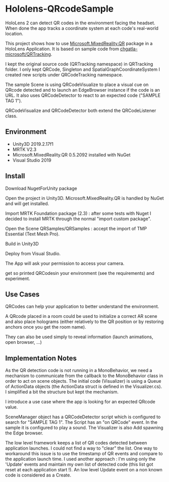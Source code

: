 # Hololens-QRcodeSample


HoloLens 2 can detect QR codes in the environment facing the headset. When done the app tracks a coordinate system at each code's real-world location.

This project shows how to use [Microsoft.MixedReality.QR](https://docs.microsoft.com/en-us/windows/mixed-reality/qr-code-tracking) package in a HoloLens Application.
It is based on sample code from [chgatla-microsoft/QRTracking](https://github.com/chgatla-microsoft/QRTracking/tree/master/SampleQRCodes).


I kept the original source code (QRTracking namespace) in QRTracking folder.
I only kept QRCode, Singleton and SpatialGraphCoordinateSystem
I created new scripts under QRCodeTracking namespace.

The sample Scene is using QRCodeVisualize to place a visual cue on QRcode detected and to launch an EdgeBrowser instance if the code is an URL. It also uses  QRCodeDetector to react to an expected code ("SAMPLE TAG 1").

QRCodeVisualize and QRCodeDetector both extend the QRCodeListener class.

## Environment
- Unity3D 2019.2.17f1
- MRTK V2.3
- Microsoft.MixedReality.QR 0.5.2092 installed with NuGet
- Visual Studio 2019

## Install
Download NugetForUnity package

Open the project in Unity3D. Microsoft.MixedReality.QR is handled by NuGet and will get installed.

Import MRTK Foundation package (2.3) : after some tests with Nuget I decided to install MRTK through the normal "import custom package".

Open the Scene QRSamples/QRSamples : accept the import of TMP Essential (Text Mesh Pro).

Build in Unity3D

Deploy from Visual Studio.

The App will ask your permission to access your camera.

get so printed QRCodesin your environment (see the requirements) and experiment.

## Use Cases
QRCodes can help your application to better understand the environment.

A QRcode placed in a room could be used to initialize a correct AR scene and also place holograms (either relatively to the QR position or by restoring anchors once you get the room name).

They can also be used simply to reveal information (launch animations, open browser, ...)

## Implementation Notes
As the QR detection code is not running in a  MonoBehavior, we need a mechanism to communicate from the callback to the MonoBehavior class in order to act on scene objects. The initial code (Visualizer) is using a Queue of ActionData objects (the ActionData struct is defined in the Visualizer.cs). I simplified a bit the structure but kept the mechanism.

I introduce a use case where the app is looking for an expected QRcode value.

SceneManager object has a QRCodeDetector script which is configured to search for "SAMPLE TAG 1".
The Script has an "on QRCode" event. In the sample it is configured to play a sound.
The Visualizer is also Add spawning the Edge browser.

The low level framework keeps a list of QR codes detected between application launches. I could not find a way to "clear" the list. One way to workaround this issue is to use the timestamp of QR events and compare to the application launch time. I used another approach : I'm using only the 'Update' events and maintain my own list of detected code (this list got reset at each application start !). An low level Update event on a non known code is considered as a Create.

